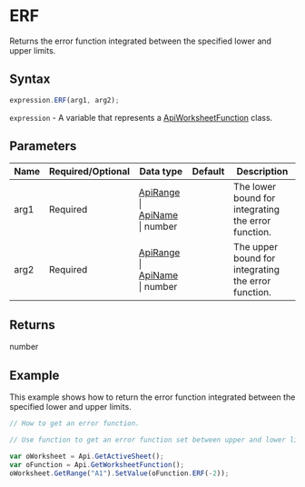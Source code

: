 # ERF

Returns the error function integrated between the specified lower and upper limits.

## Syntax

```javascript
expression.ERF(arg1, arg2);
```

`expression` - A variable that represents a [ApiWorksheetFunction](../ApiWorksheetFunction.md) class.

## Parameters

| **Name** | **Required/Optional** | **Data type** | **Default** | **Description** |
| ------------- | ------------- | ------------- | ------------- | ------------- |
| arg1 | Required | [ApiRange](../../ApiRange/ApiRange.md) \| [ApiName](../../ApiName/ApiName.md) \| number |  | The lower bound for integrating the error function. |
| arg2 | Required | [ApiRange](../../ApiRange/ApiRange.md) \| [ApiName](../../ApiName/ApiName.md) \| number |  | The upper bound for integrating the error function. |

## Returns

number

## Example

This example shows how to return the error function integrated between the specified lower and upper limits.

```javascript editor-xlsx
// How to get an error function.

// Use function to get an error function set between upper and lower limits.

var oWorksheet = Api.GetActiveSheet();
var oFunction = Api.GetWorksheetFunction();
oWorksheet.GetRange("A1").SetValue(oFunction.ERF(-2));
```
